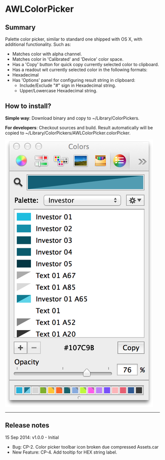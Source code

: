 AWLColorPicker
==============

Summary
-------

Palette color picker, similar to standard one shipped with OS X, with additional functionality. Such as:

- Matches color with alpha channel.
- Matches color in 'Calibrated' and 'Device' color space.
- Has a 'Copy' button for quick copy currently selected color to clipboard.
- Has a readout wit currently selected color in the following formats:
 - Hexadecimal
- Has 'Options' panel for configuring result string in clipboard:
    - Include/Exclude "#" sign in Hexadecimal string.
    - Upper/Lowercase Hexadecimal string.
    

How to install?
--------------

**Simple way**: Download binary and copy to ~/Library/ColorPickers.

**For developers**: Checkout sources and build. Result automatically will be copied to ~/Library/ColorPickers/AWLColorPicker.colorPicker.

![Screenshot](Screenshot.png "Screenshot")

- - -

Release notes
-------------

15 Sep 2014: v1.0.0 - Initial

- Bug: CP-2. Color picker toolbar icon broken due compressed Assets.car
- New Feature: CP-4. Add tooltip for HEX string label.
